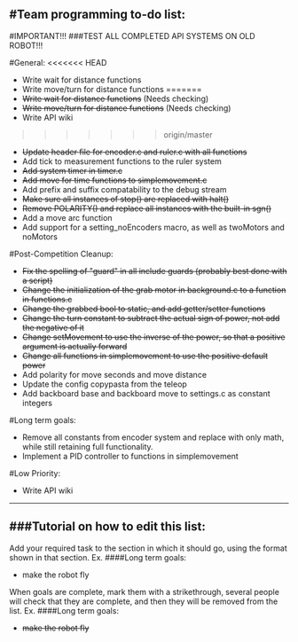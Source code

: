 #Team programming to-do list:
----------------------------

#IMPORTANT!!!
###TEST ALL COMPLETED API SYSTEMS ON OLD ROBOT!!!

#General:
<<<<<<< HEAD
* Write wait for distance functions
* Write move/turn for distance functions
=======
* ~~Write wait for distance functions~~ (Needs checking)
* ~~Write move/turn for distance functions~~ (Needs checking)
* Write API wiki
>>>>>>> origin/master
* ~~Update header file for encoder.c and ruler.c with all functions~~
* Add tick to measurement functions to the ruler system
* ~~Add system timer in timer.c~~
* ~~Add move for time functions to simplemovement.c~~
* Add prefix and suffix compatability to the debug stream
* ~~Make sure all instances of stop() are replaced with halt()~~
* ~~Remove POLARITY() and replace all instances with the built-in sgn()~~
* Add a move arc function
* Add support for a setting_noEncoders macro, as well as twoMotors and noMotors

#Post-Competition Cleanup:
* ~~Fix the spelling of "guard" in all include guards (probably best done with a script)~~
* ~~Change the initialization of the grab motor in background.c to a function in functions.c~~
* ~~Change the grabbed bool to static, and add getter/setter functions~~
* ~~Change the turn constant to subtract the actual sign of power, not add the negative of it~~
* ~~Change setMovement to use the inverse of the power, so that a positive argument is actually forward~~
* ~~Change all functions in simplemovement to use the positive default power~~
* Add polarity for move seconds and move distance
* Update the config copypasta from the teleop
* Add backboard base and backboard move to settings.c as constant integers

#Long term goals:
* Remove all constants from encoder system and replace with only math, while still retaining full functionality.
* Implement a PID controller to functions in simplemovement

#Low Priority:
* Write API wiki

--------------------
###Tutorial on how to edit this list:
-------------------------
Add your required task to the section in which it should go, using the format shown in that section.
Ex.
####Long term goals:
* make the robot fly

When goals are complete, mark them with a strikethrough, several people will check that they are complete,
and then they will be removed from the list.
Ex.
####Long term goals:
* ~~make the robot fly~~
